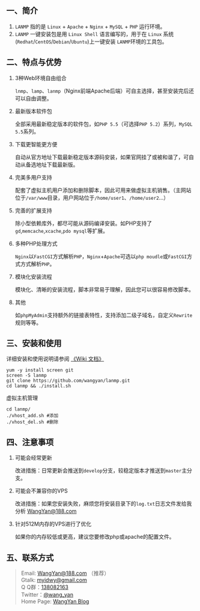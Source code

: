 ## 一、简介

1.	`LANMP` 指的是 `Linux` + `Apache` + `Nginx` + `MySQL` + `PHP` 运行环境。
2.	`LANMP` 一键安装包是用 `Linux Shell` 语言编写的，用于在 `Linux` 系统(`Redhat`/`CentOS`/`Debian`/`Ubuntu`)上一键安装 `LANMP`环境的工具包。

## 二、特点与优势

1.	3种Web环境自由组合

	`lnmp`、`lamp`、`lanmp`（Nginx前端Apache后端）可自主选择，甚至安装完后还可以自由调整。

2.	最新版本软件包

	全部采用最新稳定版本的软件包，如`PHP 5.5`（可选择`PHP 5.2`）系列，`MySQL 5.5`系列。

3.	下载更智能更方便

	自动从官方地址下载最新稳定版本源码安装，如果官网挂了或被和谐了，可自动从备选地址下载最新版。

4.	完美多用户支持

	配套了虚拟主机用户添加和删除脚本，因此可用来做虚拟主机销售。（主网站位于`/var/www`目录，用户网站位于`/home/user1`、`/home/user2`...）

5.	完善的扩展支持

	除小型依赖库外，都尽可能从源码编译安装。如PHP支持了`gd`,`memcache`,`xcache`,`pdo mysql`等扩展。

6.	多种PHP处理方式

	`Nginx`以`FastCGI`方式解析`PHP`，`Nginx`+`Apache`可选以`php moudle`或`FastCGI`方式方式解析`PHP`。

7.	模块化安装流程

	模块化、清晰的安装流程，脚本非常易于理解，因此您可以很容易修改脚本。

8.	其他

	如`phpMyAdmin`支持额外的链接表特性，支持添加二级子域名，自定义`Rewrite`规则等等。

## 三、安装和使用

详细安装和使用说明请参阅 [《Wiki 文档》](https://github.com/wangyan/lanmp/wiki)

	yum -y install screen git
	screen -S lanmp
	git clone https://github.com/wangyan/lanmp.git
	cd lanmp && ./install.sh

虚拟主机管理

	cd lanmp/
	./vhost_add.sh #添加
	./vhost_del.sh #删除

## 四、注意事项

1.	可能会经常更新

	改进措施：日常更新会推送到`develop`分支，较稳定版本才推送到`master`主分支。

2.	可能会不兼容你的VPS

	改进措施：如果您安装失败，麻烦您将安装目录下的`log.txt`日志文件发给我分析 [WangYan@188.com](WangYan@188.com)

3.	针对512M内存的VPS进行了优化

	如果你的内存较低或更高，建议您要修改php或apache的配置文件。

## 五、联系方式

> Email: [WangYan@188.com](WangYan@188.com) （推荐）    
> Gtalk: [myidwy@gmail.com](myidwy@gmail.com)    
> Q Q群：[138082163](http://qun.qq.com/#jointhegroup/gid/138082163)    
> Twitter：[@wang_yan](https://twitter.com/wang_yan)    
> Home Page: [WangYan Blog](http://wangyan.org/blog)    